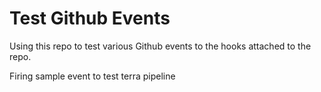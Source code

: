 # Test Github Events

Using this repo to test various Github events to the hooks attached to the repo.

Firing sample event to test terra pipeline